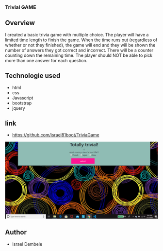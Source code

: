 ### Trivial GAME 

 ## Overview 

  I created a basic trivia game with multiple choice.
The player will have a limited time length to finish the game. When the time runs out (regardless of whether or not they finished), the game will end and they will be shown the number of answers they got correct and incorrect.
There will be a counter counting down the remaining time.
The player should NOT be able to pick more than one answer for each question.  

## Technologie used  
- html 
- css 
- Javascript 
- bootstrap 
- jquery 

## link 
- https://github.com/israel81boot/TriviaGame


![](./assets/images/game-image.png) 

## Author 
- Israel Dembele 
